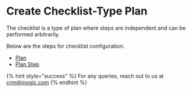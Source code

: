 # Create Checklist-Type Plan

The checklist is a type of plan where steps are independent and can be performed arbitrarily.

Below are the steps for checklist configuration.

* [Plan](https://docs.inogic.com/business-process-checklist/configuration/configuration-for-plans/configuration-for-checklist/plan)
* [Plan Step](https://docs.inogic.com/business-process-checklist/configuration/configuration-for-plans/configuration-for-checklist/plan-step)

{% hint style="success" %}
For any queries, reach out to us at [crm@inogic.com](mailto:crm@inogic.com)
{% endhint %}
